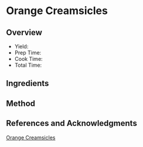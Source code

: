 # Orange Creamsicles

## Overview

- Yield:
- Prep Time:
- Cook Time:
- Total Time:

## Ingredients


## Method



## References and Acknowledgments

[Orange Creamsicles](http://www.ovenloveblog.com/orange-creamsicles/)
